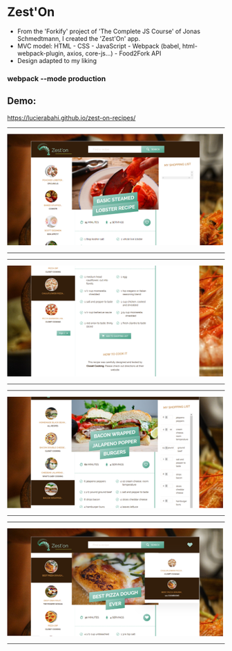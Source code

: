 # Zest'On

- From the 'Forkify' project of 'The Complete JS Course' of Jonas Schmedtmann, I created the 'Zest'On' app.                
- MVC model: HTML - CSS - JavaScript - Webpack (babel, html-webpack-plugin, axios, core-js...) - Food2Fork API                     
- Design adapted to my liking

### webpack --mode production

## Demo:      
https://lucierabahi.github.io/zest-on-recipes/

---        
              
<img src="https://raw.githubusercontent.com/lucierabahi/zest-on/master/screens/screen-search.png" width="500">
            
---   
---        
              
<img src="https://raw.githubusercontent.com/lucierabahi/zest-on/master/screens/screen-search2.png" width="500">
            
---   
---        
              
<img src="https://raw.githubusercontent.com/lucierabahi/zest-on/master/screens/screen-shopping-list.png" width="500">
            
---   
---        
              
<img src="https://raw.githubusercontent.com/lucierabahi/zest-on/master/screens/screen-like.png" width="500">
            
---   

